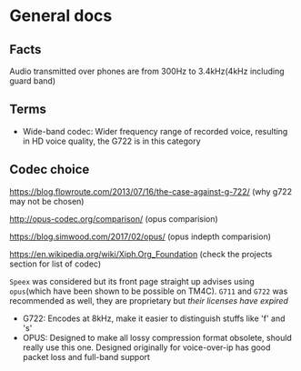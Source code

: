 # General docs

## Facts

Audio transmitted over phones are from 300Hz to 3.4kHz(4kHz including guard band)

## Terms

- Wide-band codec: Wider frequency range of recorded voice, resulting in HD voice quality, the G722 is in this category

## Codec choice

https://blog.flowroute.com/2013/07/16/the-case-against-g-722/ (why g722 may not be chosen)

http://opus-codec.org/comparison/ (opus comparision)

https://blog.simwood.com/2017/02/opus/ (opus indepth comparision)

https://en.wikipedia.org/wiki/Xiph.Org_Foundation (check the projects section for list of codec)

```Speex``` was considered but its front page straight up advises using ```opus```(which have been shown to be possible on TM4C). ```G711``` and ```G722``` was recommended as well, they are proprietary but *their licenses have expired*

- G722: Encodes at 8kHz, make it easier to distinguish stuffs like 'f' and 's'
- OPUS: Designed to make all lossy compression format obsolete, should really use this one. Designed originally for voice-over-ip has good packet loss and full-band support
